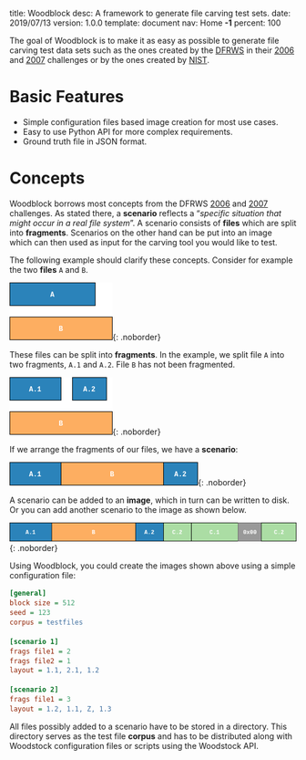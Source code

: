 title:      Woodblock
desc:       A framework to generate file carving test sets.
date:       2019/07/13
version:    1.0.0
template:   document
nav:        Home __-1__
percent:    100

The goal of Woodblock is to make it as easy as possible to generate file
carving test data sets such as the ones created by the
[DFRWS](https://www.dfrws.org/) in their
[2006](http://old.dfrws.org/2006/challenge/) and
[2007](http://old.dfrws.org/2007/challenge/) challenges or by the ones created by
[NIST](https://www.nist.gov/itl/ssd/software-quality-group/computer-forensics-tool-testing-program-cftt/cftt-technical-0).


# Basic Features

* Simple configuration files based image creation for most use cases.
* Easy to use Python API for more complex requirements.
* Ground truth file in JSON format.

# Concepts
Woodblock borrows most concepts from the DFRWS [2006](http://old.dfrws.org/2006/challenge/)
and [2007](http://old.dfrws.org/2006/challenge/) challenges. As stated there,
a **scenario** reflects a “*specific situation that might occur in a real file system*”.
A scenario consists of **files** which are split into **fragments**. Scenarios on the
other hand can be put into an image which can then used as input for the carving tool
you would like to test.

The following example should clarify these concepts. Consider for example the two
**files** `A` and `B`.

![two files](assets/two_files.png "two files, A and B"){: .noborder}

These files can be split into **fragments**. In the example, we split file `A` into two
fragments, `A.1` and `A.2`. File `B` has not been fragmented.

![two files fragmented](assets/two_files_fragmented.png "two files, A and B, A is fragmented"){: .noborder}

If we arrange the fragments of our files, we have a **scenario**:

![example scenario](assets/scenario_example-01.png "a simple scenario"){: .noborder}

A scenario can be added to an **image**, which in turn can be written to disk. Or you can
add another scenario to the image as shown below.

![example image with two scenarios](assets/scenario_example-03.png "an image with two scenarios"){: .noborder}

Using Woodblock, you could create the images shown above using a simple configuration file:

```ini
[general]
block size = 512
seed = 123
corpus = testfiles

[scenario 1]
frags file1 = 2
frags file2 = 1
layout = 1.1, 2.1, 1.2

[scenario 2]
frags file1 = 3
layout = 1.2, 1.1, Z, 1.3
```

All files possibly added to a scenario have to be stored in a directory. This
directory serves as the test file **corpus** and has to be distributed along
with Woodstock configuration files or scripts using the Woodstock API.